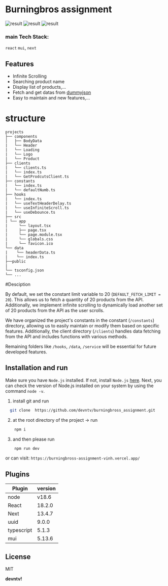 # Burningbros assignment

![result](https://github.com/devntv/burningbross_assignment/blob/feature/update-readme/public/images/bb1.png)
![result](https://github.com/devntv/burningbross_assignment/blob/feature/update-readme/public/images/bb2.png)
![result](https://github.com/devntv/burningbross_assignment/blob/feature/update-readme/public/images/bb3.png)

### main Tech Stack:

`react` `mui`, `next`

## Features

- Infinite Scrolling
- Searching product name
- Display list of products,...
- Fetch and get datas from [dummyjson][f1]
- Easy to maintain and new features,...

# structure

```
projects
├── components
│   ├── BodyData
|   └── Header
|   └── Loading
|   └── Logo
|   └── Product
├── clients
|   └── clients.ts
|   └── index.ts
|   └── GetProdcutsClient.ts
├── constants
|   └── index.ts
|   └── defaultNumb.ts
├── hooks
|   └── index.ts
|   └── useTextHeaderDelay.ts
|   └── useInfiniteScroll.ts
|   └── useDebounce.ts
├── src
| └── app
|     └── layout.tsx
|     ├── page.tsx
|     └── page.module.tsx
|     └── globals.css
|     └── favicon.ico
└── data
|    └── headerData.ts
|    └── index.ts
├──public
|
└── tsconfig.json
└── ...
```

#Desciption

By default, we set the constant limit variable to 20 (`DEFAULT_FETCH_LIMIT = 20`). This allows us to fetch a quantity of 20 products from the API. Additionally, we implement infinite scrolling to dynamically load another set of 20 products from the API as the user scrolls.

We have organized the project's constants in the constant (`/constants`) directory, allowing us to easily maintain or modify them based on specific features. Additionally, the client directory (`/clients`) handles data fetching from the API and includes functions with various methods.

Remaining folders like `/hooks`, `/data`, `/service` will be essential for future developed features.

## Installation and run

Make sure you have `Node.js` installed. If not, install `Node.js` [here][nl]. Next, you can check the version of Node.js installed on your system by using the command `node -v`.

1. install git and run

```sh
  git clone  https://github.com/devntv/burningbross_assignment.git
```

2. at the root directory of the project -> run

```sh
    npm i
```

3. and then please run

```sh
    npm run dev
```

or can visit: `https://burningbross-assignment-vinh.vercel.app/`

## Plugins

| Plugin     | version |
| ---------- | ------- |
| node       | v18.6   |
| React      | 18.2.0  |
| Next       | 13.4.7  |
| uuid       | 9.0.0   |
| typescript | 5.1.3   |
| mui        | 5.13.6  |

## License

MIT

**devntv!**

[f1]: https://dummyjson.com/docs/products
[nl]: https://nodejs.org
